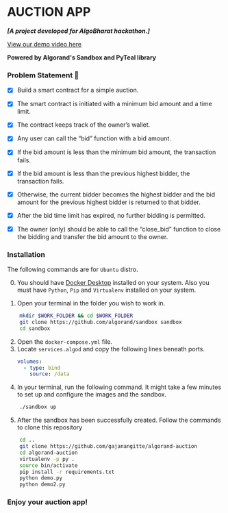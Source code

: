 # AUCTION APP

**_[A project developed for AlgoBharat hackathon.]_**

[View our demo video here](https://www.youtube.com/watch?v=0uZAVnnSSd8)

**Powered by Algorand's Sandbox and PyTeal library**

### Problem Statement 🎫
  
- [x] Build a smart contract for a simple auction.
- [x] The smart contract is initiated with a minimum bid amount and a time limit.
- [x] The contract keeps track of the owner’s wallet.
- [x] Any user can call the “bid” function with a bid amount.
- [x] If the bid amount is less than the minimum bid amount, the transaction fails.
- [x] If the bid amount is less than the previous highest bidder, the transaction fails.
- [x] Otherwise, the current bidder becomes the highest bidder and the bid amount for the previous highest bidder is returned to that bidder.
- [x] After the bid time limit has expired, no further bidding is permitted.
- [x] The owner (only) should be able to call the “close_bid” function to close the bidding and transfer the bid amount to the owner.



### Installation

The following commands are for `Ubuntu` distro.

0. You should have [Docker Desktop](https://www.docker.com/products/docker-desktop) installed on your system. Also you must have `Python`, `Pip` and `Virtualenv` installed on your system.

1. Open your terminal in the folder you wish to work in.
```bash
    mkdir $WORK_FOLDER && cd $WORK_FOLDER
    git clone https://github.com/algorand/sandbox sandbox
    cd sandbox
```

2. Open the `docker-compose.yml` file.
3. Locate `services.algod` and copy the following lines beneath ports.
    ```yml
    volumes:
      - type: bind
        source: /data
    ```
4. In your terminal, run the following command. It might take a few minutes to set up and configure the images and the sandbox.
```bash
    ./sandbox up
```

5. After the sandbox has been successfully created. Follow the commands to clone this repository
```bash
    cd ..
    git clone https://github.com/gajanangitte/algorand-auction
    cd algorand-auction
    virtualenv -p py .
    source bin/activate
    pip install -r requirements.txt
    python demo.py
    python demo2.py
```

### Enjoy your auction app!